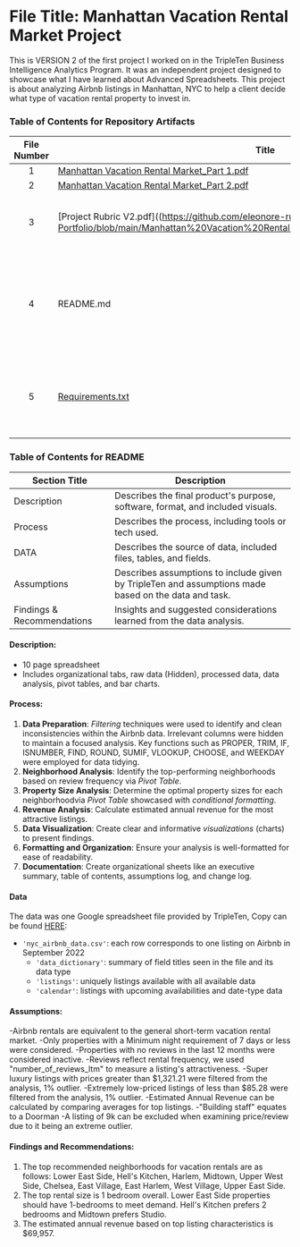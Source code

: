# File Title: Manhattan Vacation Rental Market Project

This is VERSION 2 of the first project I worked on in the TripleTen Business Intelligence Analytics Program. It was an independent project designed to showcase what I have learned about Advanced Spreadsheets. This project is about analyzing Airbnb listings in Manhattan, NYC to help a client decide what type of vacation rental property to invest in.

### Table of Contents for Repository Artifacts
| File Number | Title | Description |
| :-----------: | ----------- |----------- |
| 1 | [Manhattan Vacation Rental Market_Part 1.pdf](https://github.com/eleonore-rupprecht/TripleTen--Project-Portfolio/blob/main/Manhattan%20Vacation%20Rental%20Market/Manhattan%20Vacation%20Rental%20Market-Part%201.pdf)
| 2 | [Manhattan Vacation Rental Market_Part 2.pdf](https://github.com/eleonore-rupprecht/TripleTen--Project-Portfolio/blob/main/Manhattan%20Vacation%20Rental%20Market/Manhattan%20Vacation%20Rental%20Market-Part%202.pdf)
| 3 | [Project Rubric V2.pdf]((https://github.com/eleonore-rupprecht/TripleTen--Project-Portfolio/blob/main/Manhattan%20Vacation%20Rental%20Market/Project%20Rubric%20V2.pdf)| A .PDF file with the provided template for grading. |
| 4 | README.md | This current page with all relevant information about the project, just past the Table of contents. |
| 5 | [Requirements.txt](https://github.com/eleonore-rupprecht/TripleTen--Project-Portfolio/blob/main/Manhattan%20Vacation%20Rental%20Market/Requirements.txt) | A simple .txt file with the provided project requirements as provided by TripleTen. |

### Table of Contents for README
| Section Title | Description |
| ----------- |----------- |
| Description | Describes the final product's purpose, software, format, and included visuals. |
| Process | Describes the process, including tools or tech used. |
| DATA | Describes the source of data, included files, tables, and fields. |
| Assumptions | Describes assumptions to include given by TripleTen and assumptions made based on the data and task. |
| Findings & Recommendations | Insights and suggested considerations learned from the data analysis. |

#### Description:
- 10 page spreadsheet
- Includes organizational tabs, raw data (Hidden), processed data, data analysis, pivot tables, and bar charts.

#### Process:
1) **Data Preparation**: *Filtering* techniques were used to identify and clean inconsistencies within the Airbnb data. Irrelevant columns were hidden to maintain a focused analysis. Key functions such as PROPER, TRIM, IF, ISNUMBER, FIND, ROUND, SUMIF, VLOOKUP, CHOOSE, and WEEKDAY were employed for data tidying.
2) **Neighborhood Analysis**: Identify the top-performing neighborhoods based on review frequency via *Pivot Table*.
3) **Property Size Analysis**: Determine the optimal property sizes for each neighborhoodvia *Pivot Table* showcased with *conditional formatting*.
4) **Revenue Analysis**: Calculate estimated annual revenue for the most attractive listings.
5) **Data Visualization**: Create clear and informative *visualizations* (charts) to present findings.
6) **Formatting and Organization**: Ensure your analysis is well-formatted for ease of readability.
7) **Documentation**: Create organizational sheets like an executive summary, table of contents, assumptions log, and change log.
 
#### Data
The data was one Google spreadsheet file provided by TripleTen, Copy can be found [HERE](https://docs.google.com/spreadsheets/d/1Z7KNEYs_YtQP57mWXRddPGAI3Sk-tPzLnCsdysCSw_c/edit?usp=sharing):
- `'nyc_airbnb_data.csv'`: each row corresponds to one listing on Airbnb in September 2022
    - `'data_dictionary'`: summary of field titles seen in the file and its data type
    - `'listings'`: uniquely listings available with all available data
    - `'calendar'`: listings with upcoming availabilities and date-type data

#### Assumptions:
-Airbnb rentals are equivalent to the general short-term vacation rental market.
-Only properties with a Minimum night requirement of 7 days or less were considered. 
-Properties with no reviews in the last 12 months were considered inactive.
-Reviews reflect rental frequency, we used "number_of_reviews_ltm" to measure a listing's attractiveness.
-Super luxury listings with prices greater than $1,321.21 were filtered from the analysis, 1% outlier.
-Extremely low-priced listings of less than $85.28 were filtered from the analysis, 1% outlier.
-Estimated Annual Revenue can be calculated by comparing averages for top listings.
-"Building staff" equates to a Doorman
-A listing of 9k can be excluded when examining price/review due to it being an extreme outlier.

#### Findings and Recommendations:
1. The top recommended neighborhoods for vacation rentals are as follows: Lower East Side, Hell's Kitchen, Harlem, Midtown, Upper West Side, Chelsea, East Village, East Harlem, West Village, Upper East Side.	
2. The top rental size is 1 bedroom overall. Lower East Side properties should have 1-bedrooms to meet demand. Hell's Kitchen prefers 2 bedrooms and Midtown prefers Studio.	
3. The estimated annual revenue based on top listing characteristics is $69,957.	
